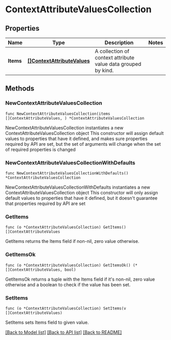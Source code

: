 # ContextAttributeValuesCollection

## Properties

Name | Type | Description | Notes
------------ | ------------- | ------------- | -------------
**Items** | [**[]ContextAttributeValues**](ContextAttributeValues.md) | A collection of context attribute value data grouped by kind. | 

## Methods

### NewContextAttributeValuesCollection

`func NewContextAttributeValuesCollection(items []ContextAttributeValues, ) *ContextAttributeValuesCollection`

NewContextAttributeValuesCollection instantiates a new ContextAttributeValuesCollection object
This constructor will assign default values to properties that have it defined,
and makes sure properties required by API are set, but the set of arguments
will change when the set of required properties is changed

### NewContextAttributeValuesCollectionWithDefaults

`func NewContextAttributeValuesCollectionWithDefaults() *ContextAttributeValuesCollection`

NewContextAttributeValuesCollectionWithDefaults instantiates a new ContextAttributeValuesCollection object
This constructor will only assign default values to properties that have it defined,
but it doesn't guarantee that properties required by API are set

### GetItems

`func (o *ContextAttributeValuesCollection) GetItems() []ContextAttributeValues`

GetItems returns the Items field if non-nil, zero value otherwise.

### GetItemsOk

`func (o *ContextAttributeValuesCollection) GetItemsOk() (*[]ContextAttributeValues, bool)`

GetItemsOk returns a tuple with the Items field if it's non-nil, zero value otherwise
and a boolean to check if the value has been set.

### SetItems

`func (o *ContextAttributeValuesCollection) SetItems(v []ContextAttributeValues)`

SetItems sets Items field to given value.



[[Back to Model list]](../README.md#documentation-for-models) [[Back to API list]](../README.md#documentation-for-api-endpoints) [[Back to README]](../README.md)



